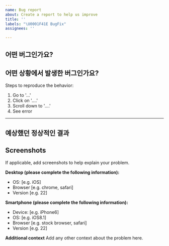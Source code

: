 ```yaml
---
name: Bug report
about: Create a report to help us improve
title: ''
labels: "\U0001F41E BugFix"
assignees: ''

---
```


**어떤 버그인가요?**
- 

**어떤 상황에서 발생한 버그인가요?**
- 
Steps to reproduce the behavior:
1. Go to '...'
2. Click on '....'
3. Scroll down to '....'
4. See error

***

**예상했던 정상적인 결과**
- 

**Screenshots**
- 
If applicable, add screenshots to help explain your problem.

**Desktop (please complete the following information):**
 - OS: [e.g. iOS]
 - Browser [e.g. chrome, safari]
 - Version [e.g. 22]

**Smartphone (please complete the following information):**
 - Device: [e.g. iPhone6]
 - OS: [e.g. iOS8.1]
 - Browser [e.g. stock browser, safari]
 - Version [e.g. 22]

**Additional context**
Add any other context about the problem here.